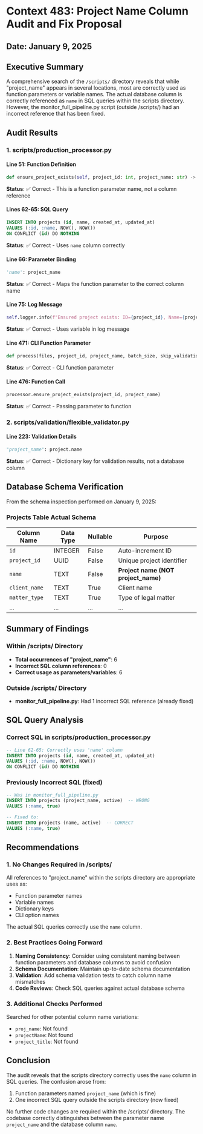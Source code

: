 # Context 483: Project Name Column Audit and Fix Proposal

## Date: January 9, 2025

## Executive Summary

A comprehensive search of the `/scripts/` directory reveals that while "project_name" appears in several locations, most are correctly used as function parameters or variable names. The actual database column is correctly referenced as `name` in SQL queries within the scripts directory. However, the monitor_full_pipeline.py script (outside /scripts/) had an incorrect reference that has been fixed.

## Audit Results

### 1. scripts/production_processor.py

#### Line 51: Function Definition
```python
def ensure_project_exists(self, project_id: int, project_name: str) -> None:
```
**Status**: ✅ Correct - This is a function parameter name, not a column reference

#### Lines 62-65: SQL Query
```sql
INSERT INTO projects (id, name, created_at, updated_at)
VALUES (:id, :name, NOW(), NOW())
ON CONFLICT (id) DO NOTHING
```
**Status**: ✅ Correct - Uses `name` column correctly

#### Line 66: Parameter Binding
```python
'name': project_name
```
**Status**: ✅ Correct - Maps the function parameter to the correct column name

#### Line 75: Log Message
```python
self.logger.info(f"Ensured project exists: ID={project_id}, Name={project_name}")
```
**Status**: ✅ Correct - Uses variable in log message

#### Line 471: CLI Function Parameter
```python
def process(files, project_id, project_name, batch_size, skip_validation):
```
**Status**: ✅ Correct - CLI function parameter

#### Line 476: Function Call
```python
processor.ensure_project_exists(project_id, project_name)
```
**Status**: ✅ Correct - Passing parameter to function

### 2. scripts/validation/flexible_validator.py

#### Line 223: Validation Details
```python
"project_name": project.name
```
**Status**: ✅ Correct - Dictionary key for validation results, not a database column

## Database Schema Verification

From the schema inspection performed on January 9, 2025:

### Projects Table Actual Schema
| Column Name | Data Type | Nullable | Purpose |
|------------|-----------|----------|---------|
| `id` | INTEGER | False | Auto-increment ID |
| `project_id` | UUID | False | Unique project identifier |
| `name` | TEXT | False | **Project name (NOT project_name)** |
| `client_name` | TEXT | True | Client name |
| `matter_type` | TEXT | True | Type of legal matter |
| ... | ... | ... | ... |

## Summary of Findings

### Within /scripts/ Directory
- **Total occurrences of "project_name"**: 6
- **Incorrect SQL column references**: 0
- **Correct usage as parameters/variables**: 6

### Outside /scripts/ Directory
- **monitor_full_pipeline.py**: Had 1 incorrect SQL reference (already fixed)

## SQL Query Analysis

### Correct SQL in scripts/production_processor.py
```sql
-- Line 62-65: Correctly uses 'name' column
INSERT INTO projects (id, name, created_at, updated_at)
VALUES (:id, :name, NOW(), NOW())
ON CONFLICT (id) DO NOTHING
```

### Previously Incorrect SQL (fixed)
```sql
-- Was in monitor_full_pipeline.py
INSERT INTO projects (project_name, active)  -- WRONG
VALUES (:name, true)

-- Fixed to:
INSERT INTO projects (name, active)  -- CORRECT
VALUES (:name, true)
```

## Recommendations

### 1. No Changes Required in /scripts/
All references to "project_name" within the scripts directory are appropriate uses as:
- Function parameter names
- Variable names
- Dictionary keys
- CLI option names

The actual SQL queries correctly use the `name` column.

### 2. Best Practices Going Forward

1. **Naming Consistency**: Consider using consistent naming between function parameters and database columns to avoid confusion
2. **Schema Documentation**: Maintain up-to-date schema documentation
3. **Validation**: Add schema validation tests to catch column name mismatches
4. **Code Reviews**: Check SQL queries against actual database schema

### 3. Additional Checks Performed

Searched for other potential column name variations:
- `proj_name`: Not found
- `projectName`: Not found
- `project_title`: Not found

## Conclusion

The audit reveals that the scripts directory correctly uses the `name` column in SQL queries. The confusion arose from:
1. Function parameters named `project_name` (which is fine)
2. One incorrect SQL query outside the scripts directory (now fixed)

No further code changes are required within the /scripts/ directory. The codebase correctly distinguishes between the parameter name `project_name` and the database column `name`.